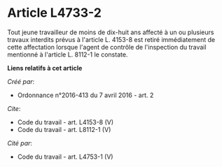 # Article L4733-2

Tout jeune travailleur de moins de dix-huit ans affecté à un ou plusieurs travaux interdits prévus à l'article L. 4153-8 est
retiré immédiatement de cette affectation lorsque l'agent de contrôle de l'inspection du travail mentionné à l'article L.
8112-1 le constate.

**Liens relatifs à cet article**

_Créé par_:

  - Ordonnance n°2016-413 du 7 avril 2016 - art. 2

_Cite_:

  - Code du travail - art. L4153-8 (V)
  - Code du travail - art. L8112-1 (V)

_Cité par_:

  - Code du travail - art. L4753-1 (V)

